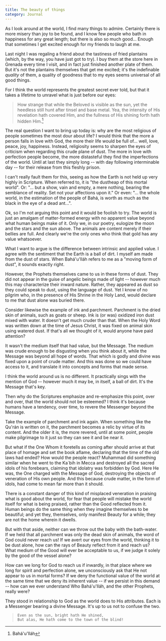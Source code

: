```yaml
---
title: The beauty of things
category: Journal
---
```


As I look around at the world, I find many things to admire.  Certainly there
is more misery than joy to be found, and I know few people who bath in
happiness for any great length; but there is also so much good...  Enough that
sometimes I get excited enough for my friends to laugh at me.

Last night I was regaling a friend about the tastiness of fried plantains
(which, by the way, you have just got to try).  I buy them at the store here
in Grenada every time I visit, and in fact just finished another plate of
them.  But it's not the plantains themselves that get me excited; it's the
indefinable *quality* of them, a quality of goodness that to my eyes seems
universal of all good things.

For I think the world represents the greatest secret ever told, but that it
takes a lifetime to unravel what is just before our eyes:

> How strange that while the Beloved is visible as the sun, yet the heedless
  still hunt after tinsel and base metal.  Yea, the intensity of His
  revelation hath covered Him, and the fullness of His shining forth hath
  hidden Him.[^1]

The real question I want to bring up today is: why are the most religious of
people sometimes the most dour about life?  I would think that the more a
person falls in love with God, the more their life would be full of... well,
love, peace, joy, happiness.  Instead, religiosity seems to sharpen the eyes
of criticism when regarding this crude plane of dust.  The more in love with
perfection people become, the more distasteful they find the imperfections of
the world.  Until at last they simply long -- with day following interminable
day -- for their release from this fleshly prison.

I can't really fault them for this, seeing as how the Earth is not held up
very highly in Scripture.  When referred to, it is "the dustheap of this
mortal world".  Or: "... but a show, vain and empty, a mere nothing, bearing
the semblance of reality.  Set not your affections upon it."  Or even:
"... the whole world, in the estimation of the people of Bahá, is worth as
much as the black in the eye of a dead ant...".

Ok, so I'm not arguing this point and it would be foolish to try.  The world
is just an amalgam of matter-formed energy with no apparent value beyond what
human beings make of it.  Only we, in our poetry, eulogize the moon and the
stars and the sun above.  The animals are content merely if their bellies are
full.  And clearly we're the only ones who think that gold has any value
whatsoever.

What I want to argue is the difference between intrinsic and applied value.  I
agree with the sentiment that the Earth is a ball of dirt.  I myself am made
from the dust of stars.  When Bahá'u'lláh refers to me as a "moving form of
dust", it sounds exactly right.

However, the Prophets themselves came to us in these forms of dust.  They did
not appear in the guise of angelic beings made of light -- however much this
may characterize their inward nature.  Rather, they appeared as dust so they
could speak to dust, using the language of dust.  Yet I know of no pilgrim
who, in the presence of His Shrine in the Holy Land, would declare to me that
dust alone was buried there.

Consider likewise the example of ink and parchment.  Parchment is the dried
skin of animals, such as goats or sheep.  Ink is (or was) oxidized iron dust
mixed with water.  It doesn't get much cruder than that.  When the Holy Word
was written down at the time of Jesus Christ, it was fixed on animal skin
using watered dust.  If that's all we thought of it, would anyone have paid
attention?

It wasn't the medium itself that had value, but the Message.  The medium was
crude enough to be disgusting when you think about it, while the Message was
beyond all hope of words.  That which is godly and divine was fixed upon a
point of crude matter.  And this was done so we could have access to it, and
translate it into concepts and forms that made sense.

I think the world around us is no different.  It practically sings with the
mention of God -- however much it may be, in itself, a ball of dirt.  It's the
Message that's key.

Then why do the Scriptures emphasize and re-emphasize this point, over and
over, that the world should not be esteemed?  I think it's because humans have
a tendency, over time, to revere the Messenger beyond the Message.

Take the example of parchment and ink again.  When something like the Qu'rán
is written on it, the parchment becomes a relic by virtue of its content.  And
the older it is, the more revered, until at some point, people make pilgrimage
to it just so they can see it and be near it.

But what if the One Whom it foretells as coming after should arrive at that
place of homage and set the book aflame, declaring that the time of the old
laws had ended?  How would the people react?  Muhammad did something similar
when he went to the Ka`bih in Mecca and destroyed all the sacred idols of his
forebears, claiming that idolatry was forbidden by God.  Here He was, the One
charged with the Message of God, destroying the objects of veneration of His
own people.  And this because crude matter, in the form of idols, had come to
mean far more than it should.

There is a constant danger of this kind of misplaced veneration in praising
what is good about the world, for fear that people will mistake the world
itself for what is being praised, rather than the Good reflected from it.
Human beings do the same thing when they imagine themselves to be beautiful;
and yet they, themselves, only manifest Beauty for a while; they are not the
home wherein it dwells.

But with that aside, neither can we throw out the baby with the bath-water.
If we held that all parchment was only the dead skin of animals, the word of
God could never reach us!  If we avert our eyes from the world, thinking it to
be dust alone, how can the rays of Beauty reflect from it and reach us?  What
medium of the Good will ever be acceptable to us, if we judge it solely by the
good of the vessel alone?

How can we long for God to reach us if inwardly, in that place where we long
for spirit and perfection alone, we unconsciously ask that He not appear to us
in mortal forms?  If we deny the functional value of the world at the same
time that we deny its inherent value -- if we persist in this demand -- how
can we ever understand Who Bahá'u'lláh, and the other Prophets, really were?

They stood in relationship to God as the world does to His attributes.  Each
is a Messenger bearing a divine Message.  It's up to us not to confuse the
two.

>     Even as the sun, bright hath He shined,
>     But alas, He hath come to the town of the blind!

[^1]: Bahá'u'lláh

